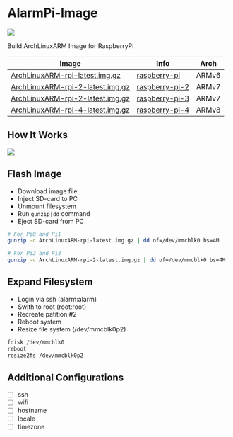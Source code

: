 AlarmPi-Image
=============
 
[![](https://travis-ci.org/jeffh0821/alarmpi-image.svg)](https://travis-ci.org/jeffh0821/alarmpi-image)

Build ArchLinuxARM Image for RaspberryPi

Image                                 | Info                  | Arch
------------------------------------- | --------------------- | ------
[ArchLinuxARM-rpi-latest.img.gz][1]   | [raspberry-pi][4]     | ARMv6
[ArchLinuxARM-rpi-2-latest.img.gz][2] | [raspberry-pi-2][5]   | ARMv7
[ArchLinuxARM-rpi-2-latest.img.gz][2] | [raspberry-pi-3][6]   | ARMv7
[ArchLinuxARM-rpi-4-latest.img.gz][3] | [raspberry-pi-4][7]   | ARMv8

## How It Works

![](http://blog.hypriot.com/images/making-of-hypriotos/hypriotos-release.png)

## Flash Image

- Download image file
- Inject SD-card to PC
- Unmount filesystem
- Run `gunzip|dd` command
- Eject SD-card from PC

```bash
# For Pi0 and Pi1
gunzip -c ArchLinuxARM-rpi-latest.img.gz | dd of=/dev/mmcblk0 bs=4M

# For Pi2 and Pi3
gunzip -c ArchLinuxARM-rpi-2-latest.img.gz | dd of=/dev/mmcblk0 bs=4M
```

## Expand Filesystem

- Login via ssh (alarm:alarm)
- Swith to root (root:root)
- Recreate patition #2
- Reboot system
- Resize file system (/dev/mmcblk0p2)

```bash
fdisk /dev/mmcblk0
reboot
resize2fs /dev/mmcblk0p2
```

## Additional Configurations

- [ ] ssh
- [ ] wifi
- [ ] hostname
- [ ] locale
- [ ] timezone

[1]: https://github.com/jeffh0821/alarmpi-image/releases/download/2019.05.01/ArchLinuxARM-rpi-latest.img.gz
[2]: https://github.com/jeffh0821/alarmpi-image/releases/download/2019.05.01/ArchLinuxARM-rpi-2-latest.img.gz
[3]: https://github.com/jeffh0821/alarmpi-image/releases/download/2017.10.01/ArchLinuxARM-rpi-4-latest.img.gz
[4]: https://archlinuxarm.org/platforms/armv6/raspberry-pi
[5]: https://archlinuxarm.org/platforms/armv7/broadcom/raspberry-pi-2
[6]: https://archlinuxarm.org/platforms/armv8/broadcom/raspberry-pi-3
[7]: https://archlinuxarm.org/platforms/armv8/broadcom/raspberry-pi-4
